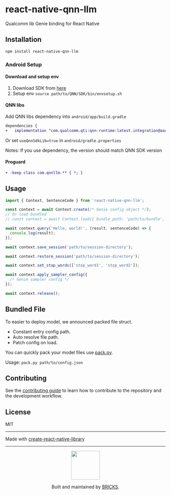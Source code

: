 # react-native-qnn-llm

Qualcomm lib Genie binding for React Native

## Installation

```sh
npm install react-native-qnn-llm
```

### Android Setup

#### Download and setup env

1. Download SDK from [here](https://www.qualcomm.com/developer/software/qualcomm-ai-engine-direct-sdk)
2. Setup env `source path/to/QNN/SDK/bin/envsetup.sh`

#### QNN libs

Add QNN libs dependency into `android/app/build.gradle`

```diff
dependencies {
+   implementation "com.qualcomm.qti:qnn-runtime:latest.integration@aar"
```

Or set `useQnnSdkLib=true` in `android/gradle.properties`

Notes: If you use dependency, the version should match QNN SDK version

#### Proguard

```diff
+ -keep class com.qnnllm.** { *; }
```

## Usage

```js
import { Context, SentenceCode } from 'react-native-qnn-llm';

const context = await Context.create(/* Genie config object */);
// Or load bundled
// const context = await Context.load({ bundle_path: 'path/to/bundle', unpack_dir: 'path/to/store/unpacked', n_thread?: Number })

await context.query('Hello, world!', (result, sentenceCode) => {
  console.log(result);
});

await context.save_session('path/to/session-directory');

await context.restore_session('path/to/session-directory');

await context.set_stop_words(['stop_word1', 'stop_word2']);

await context.apply_sampler_config({
  /* Genie sampler config */
});

await context.release();
```

## Bundled File

To easier to deploy model, we announced packed file struct.

- Constant entry config path.
- Auto resolve file path.
- Patch config on load.

You can quickly pack your model files use [pack.py](https://github.com/mybigday/node-qnn-llm/blob/main/pack.py).

Usage: `pack.py path/to/config.json`

## Contributing

See the [contributing guide](CONTRIBUTING.md) to learn how to contribute to the repository and the development workflow.

## License

MIT

---

Made with [create-react-native-library](https://github.com/callstack/react-native-builder-bob)

---

<p align="center">
  <a href="https://bricks.tools">
    <img width="90px" src="https://avatars.githubusercontent.com/u/17320237?s=200&v=4">
  </a>
  <p align="center">
    Built and maintained by <a href="https://bricks.tools">BRICKS</a>.
  </p>
</p>
